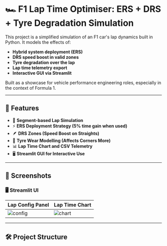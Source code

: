 # 🏎️ F1 Lap Time Optimiser: ERS + DRS + Tyre Degradation Simulation

This project is a simplified simulation of an F1 car's lap dynamics built in Python. It models the effects of:
- **Hybrid system deployment (ERS)**
- **DRS speed boost in valid zones**
- **Tyre degradation over the lap**
- **Lap time telemetry export**
- **Interactive GUI via Streamlit**

Built as a showcase for vehicle performance engineering roles, especially in the context of Formula 1.

---

## 🚀 Features

- 🧮 **Segment-based Lap Simulation**
- ⚡ **ERS Deployment Strategy (5% time gain when used)**
- 🪶 **DRS Zones (Speed Boost on Straights)**
- 🛞 **Tyre Wear Modelling (Affects Corners More)**
- 📊 **Lap Time Chart and CSV Telemetry**
- 🖥️ **Streamlit GUI for Interactive Use**

---

## 📸 Screenshots

### 🖥️ Streamlit UI
| Lap Config Panel | Lap Time Chart |
|------------------|----------------|
| ![config](https://via.placeholder.com/400x200.png?text=Lap+Input+Sliders) | ![chart](https://via.placeholder.com/400x200.png?text=Lap+Time+Chart) |

---

## 🛠️ Project Structure
